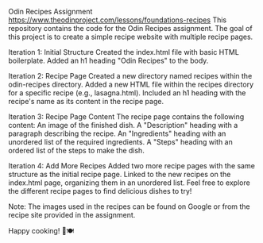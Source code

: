 Odin Recipes Assignment
https://www.theodinproject.com/lessons/foundations-recipes
This repository contains the code for the Odin Recipes assignment. The goal of this project is to create a simple recipe website with multiple recipe pages.

Iteration 1: Initial Structure
Created the index.html file with basic HTML boilerplate.
Added an h1 heading "Odin Recipes" to the body.

Iteration 2: Recipe Page
Created a new directory named recipes within the odin-recipes directory.
Added a new HTML file within the recipes directory for a specific recipe (e.g., lasagna.html).
Included an h1 heading with the recipe's name as its content in the recipe page.

Iteration 3: Recipe Page Content
The recipe page contains the following content:
An image of the finished dish.
A "Description" heading with a paragraph describing the recipe.
An "Ingredients" heading with an unordered list of the required ingredients.
A "Steps" heading with an ordered list of the steps to make the dish.

Iteration 4: Add More Recipes
Added two more recipe pages with the same structure as the initial recipe page.
Linked to the new recipes on the index.html page, organizing them in an unordered list.
Feel free to explore the different recipe pages to find delicious dishes to try!

Note: The images used in the recipes can be found on Google or from the recipe site provided in the assignment.

Happy cooking! 🍳🍽️